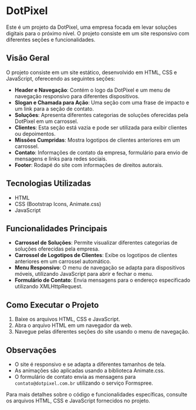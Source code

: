 # DotPixel

Este é um projeto da DotPixel, uma empresa focada em levar soluções digitais para o próximo nível. O projeto consiste em um site responsivo com diferentes seções e funcionalidades.

## Visão Geral

O projeto consiste em um site estático, desenvolvido em HTML, CSS e JavaScript, oferecendo as seguintes seções:

- **Header e Navegação**: Contém o logo da DotPixel e um menu de navegação responsivo para diferentes dispositivos.
- **Slogan e Chamada para Ação**: Uma seção com uma frase de impacto e um link para a seção de contato.
- **Soluções**: Apresenta diferentes categorias de soluções oferecidas pela DotPixel em um carrossel.
- **Clientes**: Esta seção está vazia e pode ser utilizada para exibir clientes ou depoimentos.
- **Missões Cumpridas**: Mostra logotipos de clientes anteriores em um carrossel.
- **Contato**: Informações de contato da empresa, formulário para envio de mensagens e links para redes sociais.
- **Footer**: Rodapé do site com informações de direitos autorais.

## Tecnologias Utilizadas

- HTML
- CSS (Bootstrap Icons, Animate.css)
- JavaScript

## Funcionalidades Principais

- **Carrossel de Soluções**: Permite visualizar diferentes categorias de soluções oferecidas pela empresa.
- **Carrossel de Logotipos de Clientes**: Exibe os logotipos de clientes anteriores em um carrossel automático.
- **Menu Responsivo**: O menu de navegação se adapta para dispositivos móveis, utilizando JavaScript para abrir e fechar o menu.
- **Formulário de Contato**: Envia mensagens para o endereço especificado utilizando XMLHttpRequest.

## Como Executar o Projeto

1. Baixe os arquivos HTML, CSS e JavaScript.
2. Abra o arquivo HTML em um navegador da web.
3. Navegue pelas diferentes seções do site usando o menu de navegação.

## Observações

- O site é responsivo e se adapta a diferentes tamanhos de tela.
- As animações são aplicadas usando a biblioteca Animate.css.
- O formulário de contato envia as mensagens para `contato@dotpixel.com.br` utilizando o serviço Formspree.

Para mais detalhes sobre o código e funcionalidades específicas, consulte os arquivos HTML, CSS e JavaScript fornecidos no projeto.
